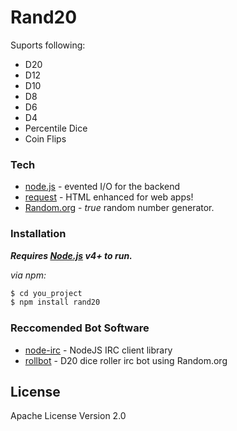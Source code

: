 # Rand20
Suports following:
  - D20
  - D12
  - D10
  - D8
  - D6
  - D4
  - Percentile Dice
  - Coin Flips



### Tech
* [node.js] - evented I/O for the backend
* [request] - HTML enhanced for web apps!
* [Random.org] - *true* random number generator.

### Installation

___Requires [Node.js](https://nodejs.org/) v4+ to run.___

*via npm:*
```sh
$ cd you_project
$ npm install rand20
```

### Reccomended Bot Software
 * [node-irc] - NodeJS IRC client library
 * [rollbot] - D20 dice roller irc bot using Random.org

License
----
Apache License Version 2.0

   [request]: <https://github.com/request/request>
   [node.js]: <http://nodejs.org>
   [Random.org]: <https://www.random.org/>
   [node-irc]: <https://github.com/martynsmith/node-irc>
   [rollbot]: <https://github.com/jordansinn1994/rollbot.js>

